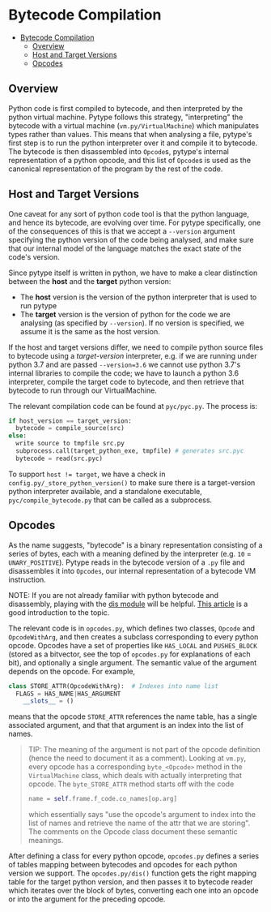 # Bytecode Compilation

<!--*
freshness: { exempt: true }
*-->

<!--ts-->
* [Bytecode Compilation](#bytecode-compilation)
   * [Overview](#overview)
   * [Host and Target Versions](#host-and-target-versions)
   * [Opcodes](#opcodes)

<!-- Created by https://github.com/ekalinin/github-markdown-toc -->
<!-- Added by: rechen, at: Tue May 16 07:27:39 PM PDT 2023 -->

<!--te-->

## Overview

Python code is first compiled to bytecode, and then interpreted by the python
virtual machine. Pytype follows this strategy, "interpreting" the bytecode with
a virtual machine (`vm.py/VirtualMachine`) which manipulates types rather than
values. This means that when analysing a file, pytype's first step is to run the
python interpreter over it and compile it to bytecode. The bytecode is then
disassembled into `Opcode`s, pytype's internal representation of a python
opcode, and this list of `Opcode`s is used as the canonical representation of
the program by the rest of the code.

## Host and Target Versions

One caveat for any sort of python code tool is that the python language, and
hence its bytecode, are evolving over time. For pytype specifically, one of the
consequences of this is that we accept a `--version` argument specifying the
python version of the code being analysed, and make sure that our internal model
of the language matches the exact state of the code's version.

Since pytype itself is written in python, we have to make a clear distinction
between the **host** and the **target** python version:

* The **host** version is the version of the python interpreter that is used to
  run pytype
* The **target** version is the version of python for the code we are analysing
  (as specified by `--version`). If no version is specified, we assume it is the
  same as the host version.

If the host and target versions differ, we need to compile python source files
to bytecode using a *target-version* interpreter, e.g. if we are running under
python 3.7 and are passed `--version=3.6` we cannot use python 3.7's internal
libraries to compile the code; we have to launch a python 3.6 interpreter,
compile the target code to bytecode, and then retrieve that bytecode to run
through our VirtualMachine.

The relevant compilation code can be found at `pyc/pyc.py`. The process is:

```python
if host_version == target_version:
  bytecode = compile_source(src)
else:
  write source to tmpfile src.py
  subprocess.call(target_python_exe, tmpfile) # generates src.pyc
  bytecode = read(src.pyc)
```

To support `host != target`, we have a check in
`config.py/_store_python_version()` to make sure there is a target-version
python interpreter available, and a standalone executable,
`pyc/compile_bytecode.py` that can be called as a subprocess.

## Opcodes

As the name suggests, "bytecode" is a binary representation consisting of a
series of bytes, each with a meaning defined by the interpreter (e.g. `10` =
`UNARY_POSITIVE`).  Pytype reads in the bytecode version of a `.py` file and
disassembles it into `Opcodes`, our internal representation of a bytecode VM
instruction.

NOTE: If you are not already familiar with python bytecode and disassembly,
playing with the [dis module](https://docs.python.org/3/library/dis.html) will
be helpful. [This article](http://www.goldsborough.me/python/low-level/2016/10/04/00-31-30-disassembling_python_bytecode)
is a good introduction to the topic.

The relevant code is in `opcodes.py`, which defines two classes, `Opcode` and
`OpcodeWithArg`, and then creates a subclass corresponding to every python
opcode. Opcodes have a set of properties like `HAS_LOCAL` and `PUSHES_BLOCK`
(stored as a bitvector, see the top of `opcodes.py` for explanations of each
bit), and optionally a single argument. The semantic value of the argument
depends on the opcode. For example,

```python
class STORE_ATTR(OpcodeWithArg):  # Indexes into name list
  FLAGS = HAS_NAME|HAS_ARGUMENT
    __slots__ = ()
```

means that the opcode `STORE_ATTR` references the name table, has a single
associated argument, and that that argument is an index into the list of names.

> TIP: The meaning of the argument is not part of the opcode definition (hence the
> need to document it as a comment). Looking at `vm.py`, every opcode has a
> corresponding `byte_<Opcode>` method in the `VirtualMachine` class, which deals
> with actually interpreting that opcode. The `byte_STORE_ATTR` method starts off
> with the code
>
> ```python
> name = self.frame.f_code.co_names[op.arg]
> ```
>
> which essentially says "use the opcode's argument to index into the list of
> names and retrieve the name of the attr that we are storing". The comments on
> the Opcode class document these semantic meanings.

After defining a class for every python opcode, `opcodes.py` defines a series of
tables mapping between bytecodes and opcodes for each python version we support.
The `opcodes.py/dis()` function gets the right mapping table for the target
python version, and then passes it to bytecode reader which iterates over the
block of bytes, converting each one into an opcode or into the argument for the
preceding opcode.
